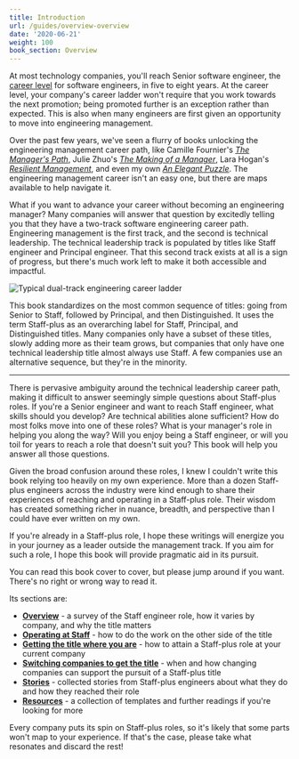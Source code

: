 ```yaml
---
title: Introduction
url: /guides/overview-overview
date: '2020-06-21'
weight: 100
book_section: Overview
---
```



At most technology companies, you'll reach Senior software engineer, the [career level](https://lethain.com/mailbag-beyond-career-level/)
for software engineers, in five to eight years.
At the career level, your company's career ladder won't require that you work towards the next promotion;
being promoted further is an exception rather than expected.
This is also when many engineers are first given an opportunity to move into engineering management.

Over the past few years, we've seen a flurry of books unlocking the engineering management career path, like
Camille Fournier's _[The Manager's Path](https://www.amazon.com/dp/1491973897)_,
Julie Zhuo's _[The Making of a Manager](https://www.amazon.com/dp/0735219567/)_,
Lara Hogan's _[Resilient Management](https://resilient-management.com)_,
and even my own _[An Elegant Puzzle](https://www.amazon.com/dp/1732265186)_.
The engineering management career isn't an easy one, but there are maps available to help navigate it.

What if you want to advance your career without becoming an engineering manager?
Many companies will answer that question by excitedly telling you that they have a two-track software engineering career path.
Engineering management is the first track, and the second is technical leadership.
The technical leadership track is populated by titles like Staff engineer and Principal engineer.
That this second track exists at all is a sign of progress, but there's much work left to make it both accessible and impactful.

![Typical dual-track engineering career ladder](/levels.png)

This book standardizes on the most common sequence of titles: going from Senior to Staff, followed by Principal, and then Distinguished.
It uses the term Staff-plus as an overarching label for Staff, Principal, and Distinguished titles.
Many companies only have a subset of these titles, slowly adding more as their team grows,
but companies that only have one technical leadership title almost always use Staff.
A few companies use an alternative sequence, but they're in the minority.

---

There is pervasive ambiguity around the technical leadership career path, making it difficult to answer seemingly simple questions about Staff-plus roles.
If you're a Senior engineer and want to reach Staff engineer, what skills should you develop?
Are technical abilities alone sufficient?
How do most folks move into one of these roles?
What is your manager's role in helping you along the way?
Will you enjoy being a Staff engineer, or will you toil for years to reach a role that doesn't suit you?
This book will help you answer all those questions.

Given the broad confusion around these roles, I knew I couldn't write this book relying
too heavily on my own experience. More than a dozen Staff-plus engineers across the industry
were kind enough to share their experiences of reaching and operating in a Staff-plus role.
Their wisdom has created something richer in nuance, breadth, and perspective than I could have ever written on my own.

If you're already in a Staff-plus role, I hope these writings will energize you in your
journey as a leader outside the management track. If you aim for such a role, I hope
this book will provide pragmatic aid in its pursuit.

You can read this book cover to cover, but please jump around if you want. There's no right or wrong way to read it.

Its sections are:

* **[Overview](/guides/overview-overview)** - a survey of the Staff engineer role, how it varies by company, and why the title matters
* **[Operating at Staff](/guides/operating-at-staff)** - how to do  the work on the other side of the title
* **[Getting the title where you are](/guides/getting-the-title-where-you-are)** - how to attain a Staff-plus role at your current company
* **[Switching companies to get the title](/guides/deciding-to-switch)** - when and how changing companies can support the pursuit of a Staff-plus title
* **[Stories](/guides/stories)** - collected stories from Staff-plus engineers about what they do and how they reached their role
* **[Resources](/guides/learning-materials)** - a collection of templates and further readings if you're looking for more

Every company puts its spin on Staff-plus roles, so it's likely that some parts won't map to your experience.
If that's the case, please take what resonates and discard the rest!

